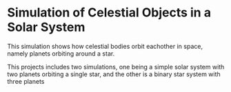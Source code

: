 # Simulation of Celestial Objects in a Solar System

This simulation shows how celestial bodies orbit eachother in space, namely planets orbiting around a star. 

This projects includes two simulations, one being a simple solar system with two planets orbiting a single star, and the other is a binary star system with three planets